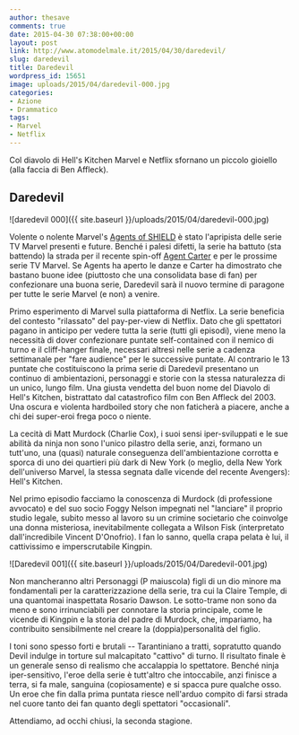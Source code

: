 ```yaml
---
author: thesave
comments: true
date: 2015-04-30 07:38:00+00:00
layout: post
link: http://www.atomodelmale.it/2015/04/30/daredevil/
slug: daredevil
title: Daredevil
wordpress_id: 15651
image: uploads/2015/04/daredevil-000.jpg
categories:
- Azione
- Drammatico
tags:
- Marvel
- Netflix
---
```


Col diavolo di Hell's Kitchen Marvel e Netflix sfornano un piccolo gioiello (alla faccia di Ben Affleck).

## Daredevil

![daredevil 000]({{ site.baseurl }}/uploads/2015/04/daredevil-000.jpg)

Volente o nolente Marvel's [Agents of SHIELD](/2013/10/03/agents-of-the-s-h-i-e-l-d.html) è stato l'apripista delle serie TV Marvel presenti e future. Benché i palesi difetti, la serie ha battuto (sta battendo) la strada per il recente spin-off [Agent Carter](/2015/02/24/marvels-agent-carter.html) e per le prossime serie TV Marvel. Se Agents ha aperto le danze e Carter ha dimostrato che bastano buone idee (piuttosto che una consolidata base di fan) per confezionare una buona serie, Daredevil sarà il nuovo termine di paragone per tutte le serie Marvel (e non) a venire.

Primo esperimento di Marvel sulla piattaforma di Netflix. La serie beneficia del contesto "rilassato" del pay-per-view di Netflix. Dato che gli spettatori pagano in anticipo per vedere tutta la serie (tutti gli episodi), viene meno la necessità di dover confezionare puntate self-contained con il nemico di turno e il cliff-hanger finale, necessari altresì nelle serie a cadenza settimanale per "fare audience" per le successive puntate. Al contrario le 13 puntate che costituiscono la prima serie di Daredevil presentano un continuo di ambientazioni, personaggi e storie con la stessa naturalezza di un unico, lungo film. Una giusta vendetta del buon nome del Diavolo di Hell's Kitchen, bistrattato dal catastrofico film con Ben Affleck del 2003. Una oscura e violenta hardboiled story che non faticherà a piacere, anche a chi dei super-eroi frega poco o niente.

La cecità di Matt Murdock (Charlie Cox), i suoi sensi iper-sviluppati e le sue abilità da ninja non sono l'unico pilastro della serie, anzi, formano un tutt'uno, una (quasi) naturale conseguenza dell'ambientazione corrotta e sporca di uno dei quartieri più dark di New York (o meglio, della New York dell'universo Marvel, la stessa segnata dalle vicende del recente Avengers): Hell's Kitchen.

Nel primo episodio facciamo la conoscenza di Murdock (di professione avvocato) e del suo socio Foggy Nelson impegnati nel "lanciare" il proprio studio legale, subito messo al lavoro su un crimine societario che coinvolge una donna misteriosa, inevitabilmente collegata a Wilson Fisk (interpretato dall'incredibile Vincent D'Onofrio). I fan lo sanno, quella crapa pelata è lui, il cattivissimo e imperscrutabile Kingpin.

![Daredevil 001]({{ site.baseurl }}/uploads/2015/04/Daredevil-001.jpg)

Non mancheranno altri Personaggi (P maiuscola) figli di un dio minore ma fondamentali per la caratterizzazione della serie, tra cui la Claire Temple, di una quantomai inaspettata Rosario Dawson. Le sotto-trame non sono da meno e sono irrinunciabili per connotare la storia principale, come le vicende di Kingpin e la storia del padre di Murdock, che, impariamo, ha contribuito sensibilmente nel creare la (doppia)personalità del figlio.

I toni sono spesso forti e brutali -- Tarantiniano a tratti, sopratutto quando Devil indulge in torture sul malcapitato "cattivo" di turno. Il risultato finale è un generale senso di realismo che accalappia lo spettatore. Benché ninja iper-sensitivo, l'eroe della serie è tutt'altro che intoccabile, anzi finisce a terra, si fa male, sanguina (copiosamente) e si spacca pure qualche osso. Un eroe che fin dalla prima puntata riesce nell'arduo compito di farsi strada nel cuore tanto dei fan quanto degli spettatori "occasionali".

Attendiamo, ad occhi chiusi, la seconda stagione.
